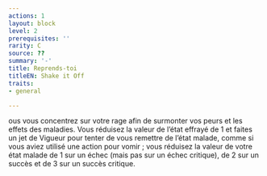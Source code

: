 ```yaml
---
actions: 1
layout: block
level: 2
prerequisites: ''
rarity: C
source: ??
summary: '-'
title: Reprends-toi
titleEN: Shake it Off
traits:
- general

---
```


<p> ous vous concentrez sur votre rage afin de surmonter vos peurs et les effets des maladies. Vous réduisez la valeur de l’état effrayé de 1 et faites un jet de Vigueur pour tenter de vous remettre de l’état malade, comme si vous aviez utilisé une action pour vomir ; vous réduisez la valeur de votre état malade de 1 sur un échec (mais pas sur un échec critique), de 2 sur un succès et de 3 sur un succès critique. &nbsp;&nbsp;</p>